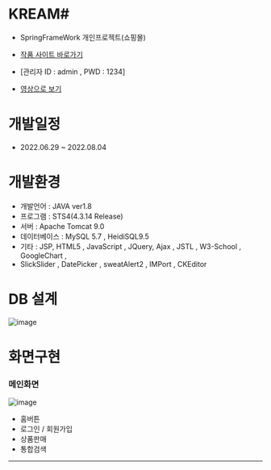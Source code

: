 # KREAM#
- SpringFrameWork 개인프로젝트(쇼핑몰)
- <a href="http://49.142.157.251:9090/javagreenS_pjh/">작품 사이트 바로가기</a>
- [관리자 ID : admin , PWD : 1234]

- <a href="[https://youtu.be/JW0tt_WupRo](https://youtu.be/HJnKKoNnBkA)">영상으로 보기</a>
# 개발일정
- 2022.06.29 ~ 2022.08.04
# 개발환경
- 개발언어 : JAVA ver1.8
- 프로그램 : STS4(4.3.14 Release)
- 서버 : Apache Tomcat 9.0
- 데이터베이스 : MySQL 5.7 , HeidiSQL9.5
- 기타 : JSP, HTML5 , JavaScript , JQuery, Ajax , JSTL , W3-School , GoogleChart ,
- SlickSlider , DatePicker , sweatAlert2 , IMPort , CKEditor
# DB 설계
![image](https://user-images.githubusercontent.com/102267923/184583500-5a952a10-5992-4f73-9a6f-f01442e95a8d.png)

# 화면구현

<h3>메인화면</h3>

![image](https://user-images.githubusercontent.com/102267923/172863315-6ddc55ea-1aa2-4e47-9551-67e4e3b29e52.png)
- 홈버튼
- 로그인 / 회원가입
- 상품판매
- 통합검색

<hr/>
